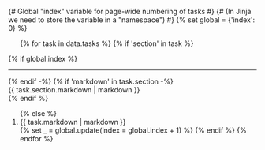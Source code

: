 {# Global "index" variable for page-wide numbering of tasks #}
{# (In Jinja we need to store the variable in a "namespace") #}
{% set global = {'index': 0} %}

<ol start="{{ global.index }}">
{% for task in data.tasks %}
    {% if 'section' in task %}
        </ol>
        {% if global.index %}<hr>{% endif -%}
        {% if 'markdown' in task.section -%}
            <div class="note">{{ task.section.markdown | markdown }}</div>
        {% endif %}
        <ol start="{{ global.index }}">
    {% else %}
        <li>
            {{ task.markdown | markdown }}
        </li>
        {% set _ = global.update(index = global.index + 1) %}
    {% endif %}
{% endfor %}
</ol>
